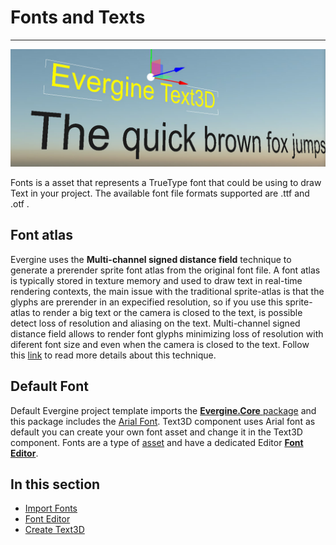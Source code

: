 # Fonts and Texts
---
![Fonts and Texts](../images/fonts.jpg)

Fonts is a asset that represents a TrueType font that could be using to draw Text in your project. The available font file formats supported are .ttf and .otf .

## Font atlas
Evergine uses the **Multi-channel signed distance field** technique to generate a prerender sprite font atlas from the original font file. A font atlas is typically stored in texture memory and used to draw text in real-time rendering contexts, the main issue with the traditional sprite-atlas is that the glyphs are prerender in an expecified resolution, so if you use this sprite-atlas to render a big text or the camera is closed to the text, is possible detect loss of resolution and aliasing on the text. Multi-channel signed distance field allows to render font glyphs minimizing loss of resolution with diferent font size and even when the camera is closed to the text. Follow this [link](https://github.com/Chlumsky/msdfgen) to read more details about this technique.

## Default Font
Default Evergine project template imports the [ **Evergine.Core** package](../../addons/index.md) and this package includes the [Arial Font](font_editor.md). Text3D component uses Arial font as default you can create your own font asset and change it in the Text3D component. Fonts are a type of [asset](../../evergine_studio/assets/index.md) and have a dedicated Editor [**Font Editor**](font_editor.md).

## In this section
* [Import Fonts](import_fonts.md)
* [Font Editor](font_editor.md)
* [Create Text3D](create_text3D.md)

